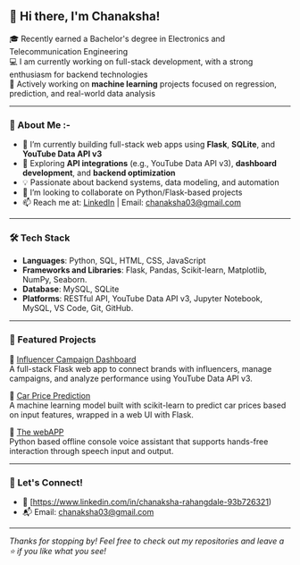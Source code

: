 ## 👋 Hi there, I'm Chanaksha! 

🎓 Recently earned a Bachelor's degree in Electronics and Telecommunication Engineering  
💻 I am currently working on full-stack development, with a strong enthusiasm for backend technologies  
🤖 Actively working on **machine learning** projects focused on regression, prediction, and real-world data analysis  


---

### 🚀 About Me :-

- 🔭 I’m currently building full-stack web apps using **Flask**, **SQLite**, and **YouTube Data API v3**
- 🌱 Exploring **API integrations** (e.g., YouTube Data API v3), **dashboard development**, and **backend optimization**
- 💡 Passionate about backend systems, data modeling, and automation
- 👯 I’m looking to collaborate on Python/Flask-based projects
- 📫 Reach me at: [LinkedIn](https://www.linkedin.com/in/chanaksha-rahangdale-93b726321) | Email: chanaksha03@gmail.com

---

### 🛠️ Tech Stack

- **Languages**: Python, SQL, HTML, CSS, JavaScript
- **Frameworks and Libraries**: Flask, Pandas, Scikit-learn, Matplotlib, NumPy, Seaborn. 
- **Database**: MySQL, SQLite
- **Platforms**: RESTful API, YouTube Data API v3, Jupyter Notebook, MySQL, VS Code, Git, GitHub.


---

### 📌 Featured Projects

🔗 [Influencer Campaign Dashboard](https://github.com/Chanaksha2003/InfluConnect)  
A full-stack Flask web app to connect brands with influencers, manage campaigns, and analyze performance using YouTube Data API v3.

🔗 [Car Price Prediction](https://github.com/Chanaksha2003/Car-Price-Prediction)  
A machine learning model built with scikit-learn to predict car prices based on input features, wrapped in a web UI with Flask.

🔗 [The webAPP](https://github.com/Chanaksha2003/Amigo-Voice-Assistant-Console-App)  
Python based offline console voice assistant that supports hands-free interaction through speech input and output.

---


### 🌟 Let's Connect!

- 💼 [https://www.linkedin.com/in/chanaksha-rahangdale-93b726321)  
- 📬 Email: chanaksha03@gmail.com  

---

_Thanks for stopping by! Feel free to check out my repositories and leave a ⭐ if you like what you see!_
